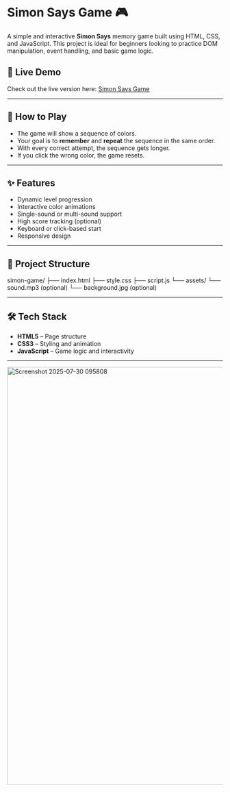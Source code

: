 # Simon Says Game 🎮

A simple and interactive **Simon Says** memory game built using HTML, CSS, and JavaScript. This project is ideal for beginners looking to practice DOM manipulation, event handling, and basic game logic.

## 🚀 Live Demo

Check out the live version here: [Simon Says Game](file:///C:/Users/devsa/Desktop/JavaScript/simon.html)


---

## 🧠 How to Play

- The game will show a sequence of colors.
- Your goal is to **remember** and **repeat** the sequence in the same order.
- With every correct attempt, the sequence gets longer.
- If you click the wrong color, the game resets.

---

## ✨ Features

- Dynamic level progression
- Interactive color animations
- Single-sound or multi-sound support
- High score tracking (optional)
- Keyboard or click-based start
- Responsive design

---

## 📁 Project Structure
simon-game/
├── index.html
├── style.css
├── script.js
└── assets/
└── sound.mp3 (optional)
└── background.jpg (optional)

---

## 🛠️ Tech Stack

- **HTML5** – Page structure
- **CSS3** – Styling and animation
- **JavaScript** – Game logic and interactivity

---

<img width="1919" height="976" alt="Screenshot 2025-07-30 095808" src="https://github.com/user-attachments/assets/e2a95215-4a8c-40e9-a8a9-fb7a418fa825" />




